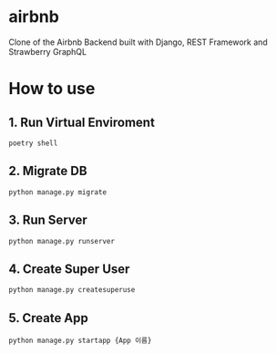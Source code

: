 # airbnb
Clone of the Airbnb Backend built with Django, REST Framework and Strawberry GraphQL

# How to use

## 1. Run Virtual Enviroment
```shell
poetry shell
```

## 2. Migrate DB
```shell
python manage.py migrate
```

## 3. Run Server
```shell
python manage.py runserver
```

## 4. Create Super User
```shell
python manage.py createsuperuse
```

## 5. Create App
```shell
python manage.py startapp {App 이름}
```